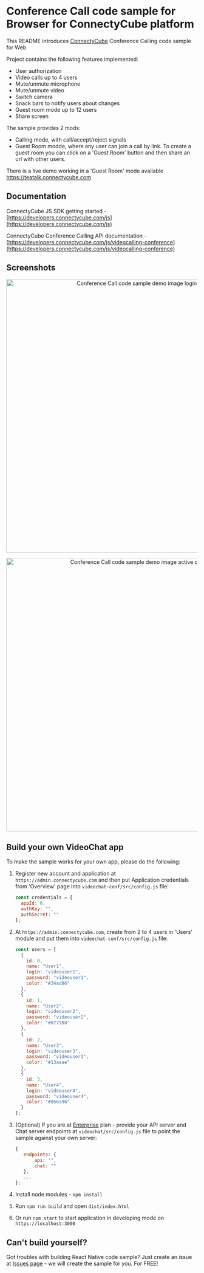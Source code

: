 # Conference Call code sample for Browser for ConnectyCube platform

This README introduces [ConnectyCube](https://connectycube.com) Conference Calling code sample for Web

Project contains the following features implemented:

- User authorization
- Video calls up to 4 users
- Mute/unmute microphone
- Mute/unmute video
- Switch camera
- Snack bars to notify users about changes
- Guest room mode up to 12 users
- Share screen

The sample provides 2 mods:
  - Calling mode, with call/accept/reject signals
  - Guest Room modde, where any user can join a call by link. To create a guest room you can click on a 'Guest Room' button and then share an url with other users. 
  
There is a live demo working in a 'Guest Room' mode available https://teatalk.connectycube.com

## Documentation

ConnectyCube JS SDK getting started - [https://developers.connectycube.com/js](https://developers.connectycube.com/js)

ConnectyCube Conference Calling API documentation - [https://developers.connectycube.com/js/videocalling-conference](https://developers.connectycube.com/js/videocalling-conference)

## Screenshots

<p align="center">
<img src="https://developers.connectycube.com/docs/_images/code_samples/javascript/js_conf_sample_login.png" width="720" alt="Conference Call code sample demo image login screen">
</p>


<p align="center">
<img src="https://developers.connectycube.com/docs/_images/code_samples/javascript/js_codesample_videochat_active_call.png" width="720"   alt="Conference Call code sample demo image active call screen">
</p>

## Build your own VideoChat app

To make the sample works for your own app, please do the following:

1.  Register new account and application at `https://admin.connectycube.com` and then put Application credentials from 'Overview' page into `videochat-conf/src/config.js` file:

    ```javascript
    const credentials = {
      appId: 0,
      authKey: "",
      authSecret: ""
    };
    ```

2.  At `https://admin.connectycube.com`, create from 2 to 4 users in 'Users' module and put them into `videochat-conf/src/config.js` file:

    ```javascript
    const users = [
      {
        id: 0,
        name: "User1",
        login: "videouser1",
        password: "videouser1",
        color: "#34ad86"
      },
      {
        id: 1,
        name: "User2",
        login: "videouser2",
        password: "videouser2",
        color: "#077988"
      },
      {
        id: 2,
        name: "User3",
        login: "videouser3",
        password: "videouser3",
        color: "#13aaae"
      },
      {
        id: 3,
        name: "User4",
        login: "videouser4",
        password: "videouser4",
        color: "#056a96"
      }
    ];
    ```

3.  (Optional) If you are at [Enterprise](https://connectycube.com/pricing/) plan - provide your API server and Chat server endpoints at `videochat/src/config.js` file to point the sample against your own server:

    ```javascript
    {
       endpoints: {
           api: "",
           chat: ""
       },
       ...
    };
    ```

4.  Install node modules - `npm install`
5.  Run `npm run build` and open `dist/index.html`
6.  Or run `npm start` to start application in developing mode on `https://localhost:3000`

## Can't build yourself?

Got troubles with building React Native code sample? Just create an issue at [Issues page](https://github.com/ConnectyCube/connectycube-web-samples/issues) - we will create the sample for you. For FREE!
